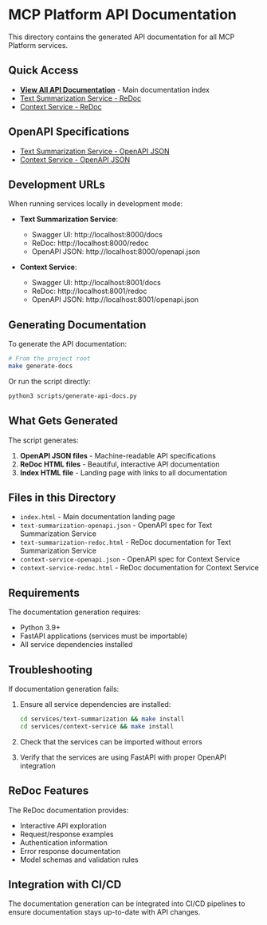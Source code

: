 # MCP Platform API Documentation

This directory contains the generated API documentation for all MCP Platform services.

## Quick Access

- [**View All API Documentation**](./index.html) - Main documentation index
- [Text Summarization Service - ReDoc](./text-summarization-redoc.html)
- [Context Service - ReDoc](./context-service-redoc.html)

## OpenAPI Specifications

- [Text Summarization Service - OpenAPI JSON](./text-summarization-openapi.json)
- [Context Service - OpenAPI JSON](./context-service-openapi.json)

## Development URLs

When running services locally in development mode:

- **Text Summarization Service**:
  - Swagger UI: http://localhost:8000/docs
  - ReDoc: http://localhost:8000/redoc
  - OpenAPI JSON: http://localhost:8000/openapi.json

- **Context Service**:
  - Swagger UI: http://localhost:8001/docs
  - ReDoc: http://localhost:8001/redoc
  - OpenAPI JSON: http://localhost:8001/openapi.json

## Generating Documentation

To generate the API documentation:

```bash
# From the project root
make generate-docs
```

Or run the script directly:

```bash
python3 scripts/generate-api-docs.py
```

## What Gets Generated

The script generates:

1. **OpenAPI JSON files** - Machine-readable API specifications
2. **ReDoc HTML files** - Beautiful, interactive API documentation
3. **Index HTML file** - Landing page with links to all documentation

## Files in this Directory

- `index.html` - Main documentation landing page
- `text-summarization-openapi.json` - OpenAPI spec for Text Summarization Service
- `text-summarization-redoc.html` - ReDoc documentation for Text Summarization Service
- `context-service-openapi.json` - OpenAPI spec for Context Service
- `context-service-redoc.html` - ReDoc documentation for Context Service

## Requirements

The documentation generation requires:

- Python 3.9+
- FastAPI applications (services must be importable)
- All service dependencies installed

## Troubleshooting

If documentation generation fails:

1. Ensure all service dependencies are installed:
   ```bash
   cd services/text-summarization && make install
   cd services/context-service && make install
   ```

2. Check that the services can be imported without errors

3. Verify that the services are using FastAPI with proper OpenAPI integration

## ReDoc Features

The ReDoc documentation provides:

- Interactive API exploration
- Request/response examples
- Authentication information
- Error response documentation
- Model schemas and validation rules

## Integration with CI/CD

The documentation generation can be integrated into CI/CD pipelines to ensure documentation stays up-to-date with API changes.
